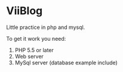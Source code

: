 # ViiBlog
Little practice in php and mysql.

To get it work you need:
1. PHP 5.5 or later
2. Web server
3. MySql server (database example include)
